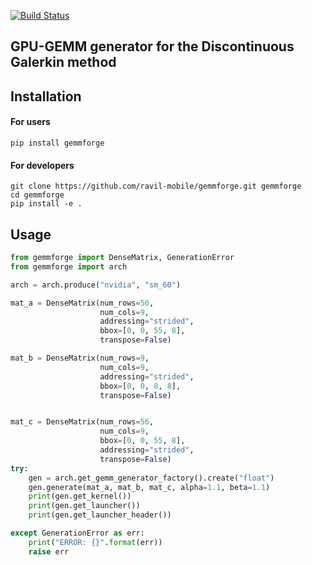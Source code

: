 [![Build Status](http://vmbungartz10.informatik.tu-muenchen.de/seissol/view/Forge/job/gemmforge/badge/icon)](http://vmbungartz10.informatik.tu-muenchen.de/seissol/view/Forge/job/gemmforge/)


## GPU-GEMM generator for the Discontinuous Galerkin method

## Installation
#### For users
```console
pip install gemmforge
```

#### For developers
```console
git clone https://github.com/ravil-mobile/gemmforge.git gemmforge
cd gemmforge
pip install -e .
```

## Usage
```python
from gemmforge import DenseMatrix, GenerationError
from gemmforge import arch

arch = arch.produce("nvidia", "sm_60")

mat_a = DenseMatrix(num_rows=56,
                    num_cols=9,
                    addressing="strided",
                    bbox=[0, 0, 55, 8],
                    transpose=False)

mat_b = DenseMatrix(num_rows=9,
                    num_cols=9,
                    addressing="strided",
                    bbox=[0, 0, 8, 8],
                    transpose=False)


mat_c = DenseMatrix(num_rows=56,
                    num_cols=9,
                    bbox=[0, 0, 55, 8],
                    addressing="strided",
                    transpose=False)
try:
    gen = arch.get_gemm_generator_factory().create("float")
    gen.generate(mat_a, mat_b, mat_c, alpha=1.1, beta=1.1)
    print(gen.get_kernel())
    print(gen.get_launcher())
    print(gen.get_launcher_header())

except GenerationError as err:
    print("ERROR: {}".format(err))
    raise err
```

